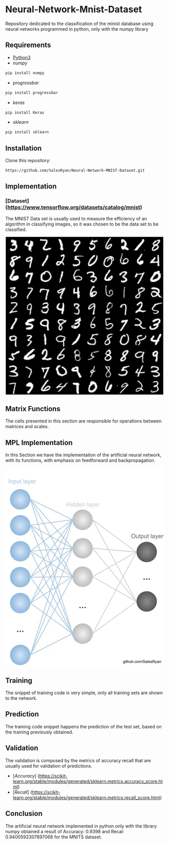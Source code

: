 # Neural-Network-Mnist-Dataset
Repository dedicated to the classification of the minist database using neural networks programmed in python, only with the numpy library

## Requirements
- [Python3](https://www.python.org/downloads/release/python-382/) 
- *numpy*
```bash
pip install numpy
```
- *progressbar*
```bash
pip install progressbar
```
- *keras*
```bash
pip install Keras
```
- *sklearn*
```bash
pip install sklearn
```

## Installation

Clone this repository:

```bash
https://github.com/SalesRyan/Neural-Network-MNIST-Dataset.git
```

## Implementation

### [Dataset] (https://www.tensorflow.org/datasets/catalog/mnist)

The MNIST Data set is usually used to measure the efficiency of an algorithm in classifying images, so it was chosen to be the data set to be classified.

<p>
  <img src="exmnist.png" >
</p>


## Matrix Functions

The cells presented in this section are responsible for operations between matrices and scales.

## MPL Implementation

In this Section we have the implementation of the artificial neural network, with its functions, with emphasis on feedforward and backpropagation.

<p>
  <img src="MLP.jpg" >
</p>

## Training

The snippet of training code is very simple, only all training sets are shown to the network.

## Prediction

The training code snippet happens the prediction of the test set, based on the training previously obtained.

## Validation

The validation is composed by the metrics of accuracy recall that are usually used for validation of predictions.

- [*Accuracy*] (https://scikit-learn.org/stable/modules/generated/sklearn.metrics.accuracy_score.html)
- [*Recall*] (https://scikit-learn.org/stable/modules/generated/sklearn.metrics.recall_score.html)

## Conclusion

The artificial neural network implemented in python only with the library numpy obtained a result of Accuracy: 0.9398 and Recal: 0.9400592307897068 for the MNITS dataset.